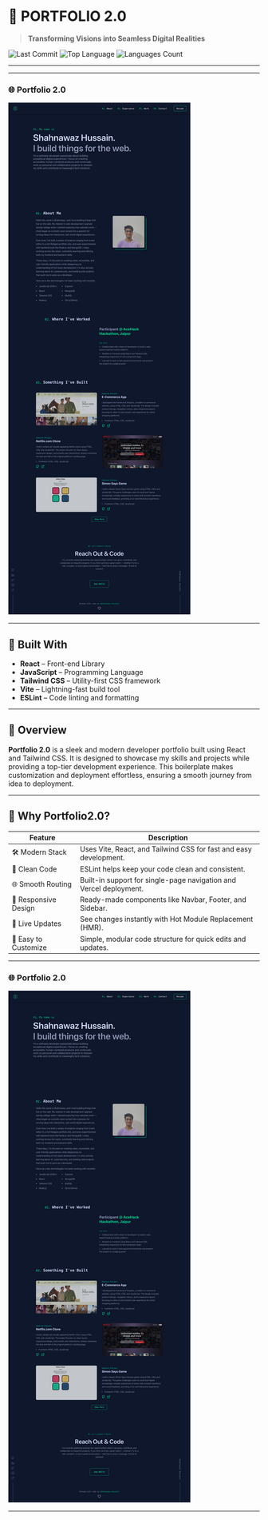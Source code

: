 # 🚀 PORTFOLIO 2.0

> **Transforming Visions into Seamless Digital Realities**

![Last Commit](https://img.shields.io/github/last-commit/shahnawaz-hussaink/Portfolio2.0)
![Top Language](https://img.shields.io/github/languages/top/shahnawaz-hussaink/Portfolio2.0)
![Languages Count](https://img.shields.io/github/languages/count/shahnawaz-hussaink/Portfolio2.0)

---
---


### 🌐 Portfolio 2.0
[![Screenshot](./Screenshot.png)](https://portfolio2-0-pi-nine.vercel.app/)


---
## 🧰 Built With

- **React** – Front-end Library  
- **JavaScript** – Programming Language  
- **Tailwind CSS** – Utility-first CSS framework  
- **Vite** – Lightning-fast build tool  
- **ESLint** – Code linting and formatting  

---

## 📌 Overview

**Portfolio 2.0** is a sleek and modern developer portfolio built using React and Tailwind CSS. It is designed to showcase my skills and projects while providing a top-tier development experience. This boilerplate makes customization and deployment effortless, ensuring a smooth journey from idea to deployment.

---

## 💎 Why Portfolio2.0?

| Feature | Description |
|--------|-------------|
| 🛠️ Modern Stack | Uses Vite, React, and Tailwind CSS for fast and easy development. |
| 🧹 Clean Code | ESLint helps keep your code clean and consistent. |
| 🌐 Smooth Routing | Built-in support for single-page navigation and Vercel deployment. |
| 🎨 Responsive Design | Ready-made components like Navbar, Footer, and Sidebar. |
| 🚀 Live Updates | See changes instantly with Hot Module Replacement (HMR). |
| 🔧 Easy to Customize | Simple, modular code structure for quick edits and updates. |

---

### 🌐 Portfolio 2.0
[![Screenshot](./Screenshot.png)](https://portfolio2-0-pi-nine.vercel.app/)


---
